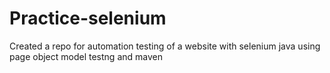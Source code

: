 # Practice-selenium
Created a repo for automation testing of a website with selenium java using page object model testng and maven 
